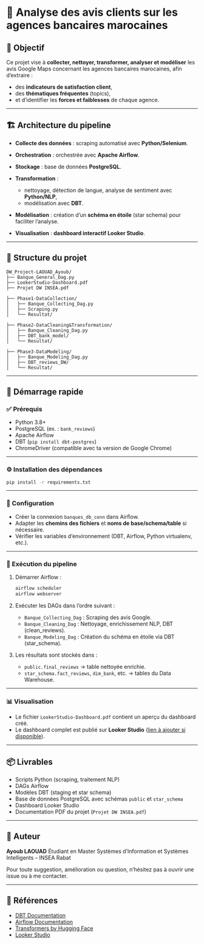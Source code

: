# 🏦 Analyse des avis clients sur les agences bancaires marocaines

## 🌟 Objectif

Ce projet vise à **collecter, nettoyer, transformer, analyser et modéliser** les avis Google Maps concernant les agences bancaires marocaines, afin d’extraire :

* des **indicateurs de satisfaction client**,
* des **thématiques fréquentes** (topics),
* et d’identifier les **forces et faiblesses** de chaque agence.

---

## 🏗️ Architecture du pipeline

* **Collecte des données** : scraping automatisé avec **Python/Selenium**.
* **Orchestration** : orchestrée avec **Apache Airflow**.
* **Stockage** : base de données **PostgreSQL**.
* **Transformation** :

  * nettoyage, détection de langue, analyse de sentiment avec **Python/NLP**,
  * modélisation avec **DBT**.
* **Modélisation** : création d’un **schéma en étoile** (star schema) pour faciliter l’analyse.
* **Visualisation** : **dashboard interactif Looker Studio**.

---

## 📁 Structure du projet

```
DW_Project-LAOUAD_Ayoub/
├── Banque_General_Dag.py
├── LookerStudio-Dashboard.pdf
├── Projet DW INSEA.pdf

├── Phase1-DataCollection/
│   ├── Banque_Collecting_Dag.py
│   ├── Scraping.py
│   └── Resultat/

├── Phase2-DataCleaning&Transformation/
│   ├── Banque_Cleaning_Dag.py
│   ├── DBT_bank_model/
│   └── Resultat/

├── Phase3-DataModeling/
│   ├── Banque_Modeling_Dag.py
│   ├── DBT_reviews_DW/
│   └── Resultat/
```

---

## 🚀 Démarrage rapide

### ✅ Prérequis

* Python 3.8+
* PostgreSQL (ex. : `bank_reviews`)
* Apache Airflow
* DBT (`pip install dbt-postgres`)
* ChromeDriver (compatible avec ta version de Google Chrome)

---

### ⚙️ Installation des dépendances

```bash
pip install -r requirements.txt
```

---

### 🔧 Configuration

* Créer la connexion `banques_db_conn` dans Airflow.
* Adapter les **chemins des fichiers** et **noms de base/schema/table** si nécessaire.
* Vérifier les variables d’environnement (DBT, Airflow, Python virtualenv, etc.).

---

### 💠 Exécution du pipeline

1. Démarrer Airflow :

   ```bash
   airflow scheduler
   airflow webserver
   ```

2. Exécuter les DAGs dans l’ordre suivant :

   * `Banque_Collecting_Dag` : Scraping des avis Google.
   * `Banque_Cleaning_Dag` : Nettoyage, enrichissement NLP, DBT (clean\_reviews).
   * `Banque_Modeling_Dag` : Création du schéma en étoile via DBT (star\_schema).

3. Les résultats sont stockés dans :

   * `public.final_reviews` → table nettoyée enrichie.
   * `star_schema.fact_reviews`, `dim_bank`, etc. → tables du Data Warehouse.

---

### 📊 Visualisation

* Le fichier `LookerStudio-Dashboard.pdf` contient un aperçu du dashboard créé.
* Le dashboard complet est publié sur **Looker Studio** ([lien à ajouter si disponible](https://lookerstudio.google.com/s/sFsoaFc6kNo)).

---

## 📦 Livrables

* Scripts Python (scraping, traitement NLP)
* DAGs Airflow
* Modèles DBT (staging et star schema)
* Base de données PostgreSQL avec schémas `public` et `star_schema`
* Dashboard Looker Studio
* Documentation PDF du projet (`Projet DW INSEA.pdf`)

---

## 👤 Auteur

**Ayoub LAOUAD**
Étudiant en Master Systèmes d’Information et Systèmes Intelligents – INSEA Rabat

Pour toute suggestion, amélioration ou question, n’hésitez pas à ouvrir une issue ou à me contacter.

---

## 📒 Références

* [DBT Documentation](https://docs.getdbt.com/)
* [Airflow Documentation](https://airflow.apache.org/docs/)
* [Transformers by Hugging Face](https://huggingface.co/transformers/)
* [Looker Studio](https://lookerstudio.google.com/)
